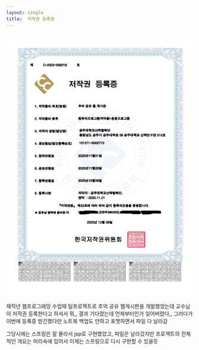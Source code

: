 ```yaml
---
layout: single
title:  저작권 등록증
---
```


![저작권 등록증](/assets/copyright.png)

재작년 웹프로그래밍 수업때 팀프로젝트로 추억 공유 웹게시판을 개발했었는데 
교수님이 저작권 등록한다고 하셔서 뭐,, 결과 기다렸는데 언제부터인가 잊어버렸다,, 
그러다가 이번에 등록증 받긴했다만 노트북 백업도 안하고 포맷하면서 파일 다 날라감  

  그당시에는 스프링은 잘 몰라서 jsp로 구현했었고, 파일은 날라갔지만 
  프로젝트의 전체적인 개요는 머리속에 있어서 이제는 스프링으로 다시 구현할 수 있을듯  

